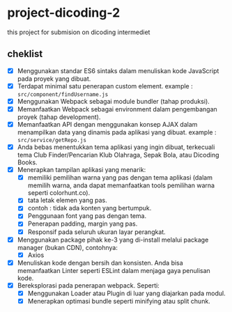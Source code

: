 # project-dicoding-2
this project for submision on dicoding intermediet

## cheklist
- [x] Menggunakan standar ES6 sintaks dalam menuliskan kode JavaScript pada proyek yang dibuat.
- [x] Terdapat minimal satu penerapan custom element.
example : `src/component/findUsername.js`
- [x] Menggunakan Webpack sebagai module bundler (tahap produksi).
- [x] Memanfaatkan Webpack sebagai environment dalam pengembangan proyek (tahap development).
- [x] Memanfaatkan API dengan menggunakan konsep AJAX dalam menampilkan data yang dinamis pada aplikasi yang dibuat.
example : `src/service/getRepo.js`
- [x] Anda bebas menentukkan tema aplikasi yang ingin dibuat, terkecuali tema Club Finder/Pencarian Klub Olahraga, Sepak Bola, atau Dicoding Books.
- [x] Menerapkan tampilan aplikasi yang menarik:
  - [x] memiliki pemilihan warna yang pas dengan tema aplikasi (dalam memilih warna, anda dapat memanfaatkan tools pemilihan warna seperti colorhunt.co).
  - [x] tata letak elemen yang pas.
  - [x] contoh : tidak ada konten yang bertumpuk.
  - [x] Penggunaan font yang pas dengan tema.
  - [x] Penerapan padding, margin yang pas.
  - [x] Responsif pada seluruh ukuran layar perangkat.
- [x] Menggunakan package pihak ke-3 yang di-install melalui package manager (bukan CDN), contohnya:
  - [x] Axios
- [x] Menuliskan kode dengan bersih dan konsisten. Anda bisa memanfaatkan Linter seperti ESLint dalam menjaga gaya penulisan kode.
- [x] Bereksplorasi pada penerapan webpack. Seperti: 
  - [x] Menggunakan Loader atau Plugin di luar yang diajarkan pada modul.
  - [x] Menerapkan optimasi bundle seperti minifying atau split chunk.
